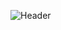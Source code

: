 ![Header](https://capsule-render.vercel.app/api?type=waving&height=300&color=gradient&text=Hurix%20Teams&textBg=false)
